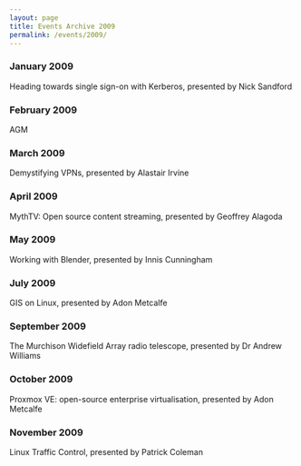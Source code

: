 ```yaml
---
layout: page
title: Events Archive 2009
permalink: /events/2009/
---
```


### **January 2009**
Heading towards single sign-on with Kerberos, presented by Nick Sandford

### **February 2009**
AGM

### **March 2009**
Demystifying VPNs, presented by Alastair Irvine


### **April 2009**
MythTV: Open source content streaming, presented by Geoffrey Alagoda

### **May 2009**
Working with Blender, presented by Innis Cunningham

### **July 2009**
GIS on Linux, presented by Adon Metcalfe

### **September 2009**
The Murchison Widefield Array radio telescope, presented by Dr Andrew Williams

### **October 2009**
Proxmox VE: open-source enterprise virtualisation, presented by Adon Metcalfe

### **November 2009**
Linux Traffic Control, presented by Patrick Coleman

